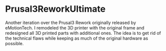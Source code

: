# PrusaI3ReworkUltimate
Another iteration over the PrusaI3 Rework originally released by eMotionTech. I remodeled the 3D printer with the original frame and redesigned all 3D printed parts with additional ones. The idea is to get rid of the technical flaws while keeping as much of the original hardware as possible.
